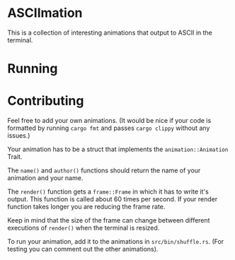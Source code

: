 # ASCIImation

This is a collection of interesting animations that output to ASCII in the terminal.

# Running

# Contributing

Feel free to add your own animations.
(It would be nice if your code is formatted by running `cargo fmt` and passes `cargo clippy` without any issues.)

Your animation has to be a struct that implements the `animation::Animation` Trait.

The `name()` and `author()` functions should return the name of your animation and your name.

The `render()` function gets a `frame::Frame` in which it has to write it's output.
This function is called about 60 times per second.
If your render function takes longer you are reducing the frame rate.

Keep in mind that the size of the frame can change between different executions of `render()` when the terminal
is resized.

To run your animation, add it to the animations in `src/bin/shuffle.rs`.
(For testing you can comment out the other animations).
